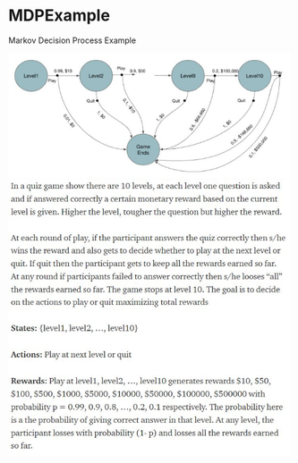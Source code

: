 # MDPExample
Markov Decision Process Example



![alt text](https://github.com/PoojanSmart/MDPExample/blob/main/diagram.JPG?raw=true)
![alt text](https://github.com/PoojanSmart/MDPExample/blob/main/question.JPG?raw=true)
